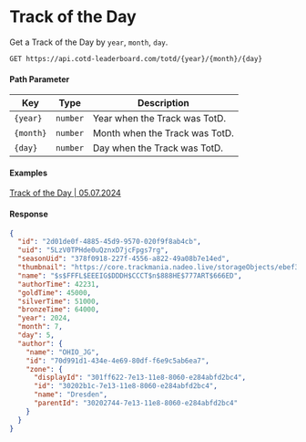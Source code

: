 # Track of the Day

Get a Track of the Day by `year`, `month`, `day`.

```http
GET https://api.cotd-leaderboard.com/totd/{year}/{month}/{day}
```

#### Path Parameter

| Key       | Type     | Description                    |
| --------- | -------- | ------------------------------ |
| `{year}`  | `number` | Year when the Track was TotD.  |
| `{month}` | `number` | Month when the Track was TotD. |
| `{day}`   | `number` | Day when the Track was TotD.   |

#### Examples

[Track of the Day | 05.07.2024 ](https://api.cotd-leaderboard.com/totd/2024/7/5)

#### Response

```json
{
  "id": "2d01de0f-4885-45d9-9570-020f9f8ab4cb",
  "uid": "5LzV0TPHde0uQznxD7jcFpgs7rg",
  "seasonUid": "378f0918-227f-4556-a822-49a08b7e14ed",
  "thumbnail": "https://core.trackmania.nadeo.live/storageObjects/ebef3f9f-d394-4c83-89c7-b6304661e7e0.jpg",
  "name": "$s$FFFL$EEEIG$DDDH$CCCT$n$888HE$777ART$666ED",
  "authorTime": 42231,
  "goldTime": 45000,
  "silverTime": 51000,
  "bronzeTime": 64000,
  "year": 2024,
  "month": 7,
  "day": 5,
  "author": {
    "name": "OHIO_JG",
    "id": "70d991d1-434e-4e69-80df-f6e9c5ab6ea7",
    "zone": {
      "displayId": "301ff622-7e13-11e8-8060-e284abfd2bc4",
      "id": "30202b1c-7e13-11e8-8060-e284abfd2bc4",
      "name": "Dresden",
      "parentId": "30202744-7e13-11e8-8060-e284abfd2bc4"
    }
  }
}
```
